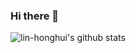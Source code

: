### Hi there 👋
![lin-honghui's github stats](https://github-readme-stats.vercel.app/api?username=lin-honghui&show_icons=true&count_private=true&hide=prs&theme=default_repocard)
<!--
**lin-honghui/lin-honghui** is a ✨ _special_ ✨ repository because its `README.md` (this file) appears on your GitHub profile.

Here are some ideas to get you started:

- 🔭 I’m currently working on ...
- 🌱 I’m currently learning ...
- 👯 I’m looking to collaborate on ...
- 🤔 I’m looking for help with ...
- 💬 Ask me about ...
- 📫 How to reach me: ...
- 😄 Pronouns: ...
- ⚡ Fun fact: ...
-->

